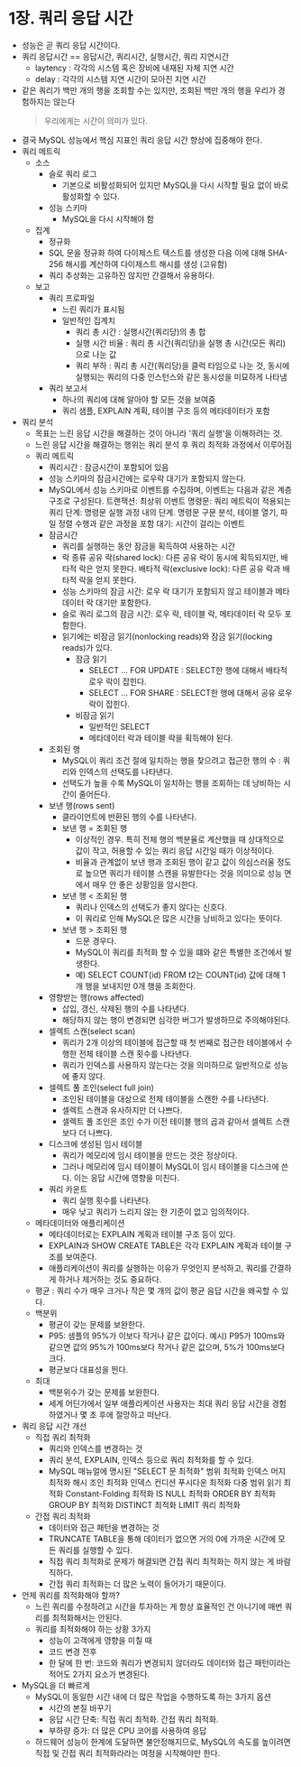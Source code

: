 # 1장. 쿼리 응답 시간
- 성능은 곧 쿼리 응답 시간이다.
- 쿼리 응답시간 == 응답시간, 쿼리시간, 실행시간, 쿼리 지연시간
  - laytency : 각각의 시스템 혹은 장비에 내재된 자체 지연 시간
  - delay : 각각의 시스템 지연 시간이 모아진 지연 시간
- 같은 쿼리가 백만 개의 행을 조회할 수는 있지만, 조회된 백만 개의 행을 우리가 경험하지는 않는다
  > 우리에게는 시간이 의미가 있다.
- 결국 MySQL 성능에서 핵심 지표인 쿼리 응답 시간 향상에 집중해야 한다.
- 쿼리 메트릭
  - 소스
    - 슬로 쿼리 로그
      - 기본으로 비활성화되어 있지만 MySQL을 다시 시작할 필요 없이 바로 활성화할 수 있다.
    - 성능 스키마
      - MySQL을 다시 시작해야 함
  - 집계
    - 정규화
    - SQL 문을 정규화 하여 다이제스트 텍스트를 생성한 다음 이에 대해 SHA-256 해시를 계산하여 다이제스트 해시를 생성 (고유함)
    - 쿼리 추상화는 고유하진 않지만 간결해서 유용하다.
  - 보고
    - 쿼리 프로파일
      - 느린 쿼리가 표시됨
      - 일반적인 집계치
        - 쿼리 총 시간 : 실행시간(쿼리당)의 총 합
        - 실행 시간 비율 : 쿼리 총 시간(쿼리당)을 실행 총 시간(모든 쿼리)으로 나눈 값
        - 쿼리 부하 : 쿼리 총 시간(쿼리당)을 클럭 타임으로 나눈 것, 동시에 실행되는 쿼리의 다중 인스턴스와 같은 동시성을 미묘하게 나타냄
    - 쿼리 보고서
      - 하나의 쿼리에 대해 알아야 할 모든 것을 보여줌
      - 쿼리 샘플, EXPLAIN 계획, 테이블 구조 등의 메타데이터가 포함
- 쿼리 분석
  - 목표는 느린 응답 시간을 해결하는 것이 아니라 '쿼리 실행'을 이해하려는 것.
  - 느린 응답 시간을 해결하는 행위는 쿼리 분석 후 쿼리 최적화 과정에서 이루어짐
  - 쿼리 메트릭
    - 쿼리시간 : 잠금시간이 포함되어 있음
    - 성능 스키마의 잠금시간에는 로우락 대기가 포함되지 않는다.
    - MySQL에서 성능 스키마로 이벤트를 수집하며, 이벤트는 다음과 같은 계층 구조로 구성된다.
      트랜잭션: 최상위 이벤트
      명령문: 쿼리 메트릭이 적용되는 쿼리
      단계: 명령문 실행 과정 내의 단계. 명령문 구문 분석, 테이블 열기, 파일 정렬 수행과 같은 과정을 포함
      대기: 시간이 걸리는 이벤트
    - 잠금시간
      - 쿼리를 실행하는 동안 잠금을 획득하여 사용하는 시간
      - 락 종류
        공유 락(shared lock): 다른 공유 락이 동시에 획득되지만, 배타적 락은 얻지 못한다.
        배타적 락(exclusive lock): 다른 공유 락과 배타적 락을 얻지 못한다.
      - 성능 스키마의 잠금 시간: 로우 락 대기가 포함되지 않고 테이블과 메타데이터 락 대기만 포함한다.
      - 슬로 쿼리 로그의 잠금 시간: 로우 락, 테이블 락, 메타데이터 락 모두 포함한다.
      - 읽기에는 비잠금 읽기(nonlocking reads)와 잠금 읽기(locking reads)가 있다.
        - 잠금 읽기
          - SELECT ... FOR UPDATE : SELECT한 행에 대해서 배타적 로우 락이 잡힌다.
          - SELECT ... FOR SHARE : SELECT한 행에 대해서 공유 로우 락이 잡힌다.
        - 비잠금 읽기
          - 일반적인 SELECT
          - 메타데이터 락과 테이블 락을 획득해야 된다.
    - 조회된 행
      - MySQL이 쿼리 조건 절에 일치하는 행을 찾으려고 접근한 행의 수 : 쿼리와 인덱스의 선택도를 나타낸다.
      - 선택도가 높을 수록 MySQL이 일치하는 행을 조회하는 데 낭비하는 시간이 줄어든다.
    - 보낸 행(rows sent)
      - 클라이언트에 반환된 행의 수를 나타낸다.
      - 보낸 행 = 조회된 행
        - 이상적인 경우. 특히 전체 행의 백분율로 계산했을 때 상대적으로 값이 작고, 허용할 수 있는 쿼리 응답 시간일 때가 이상적이다.
        - 비율과 관계없이 보낸 행과 조회된 행이 같고 값이 의심스러울 정도로 높으면 쿼리가 테이블 스캔을 유발한다는 것을 의미으로 성능 면에서 매우 안 좋은 상황임을 암시한다.
      - 보낸 행 < 조회된 행
        - 쿼리나 인덱스의 선택도가 좋지 않다는 신호다.
        - 이 쿼리로 인해 MySQL은 많은 시간을 낭비하고 있다는 뜻이다.
      - 보낸 행 > 조회된 행
        - 드문 경우다.
        - MySQL이 쿼리를 최적화 할 수 있을 떄와 같은 특별한 조건에서 발생한다.
        - 예) SELECT COUNT(id) FROM t2는 COUNT(id) 값에 대해 1개 행을 보내지만 0개 행을 조회한다.
    - 영향받는 행(rows affected)
      - 삽입, 갱신, 삭제된 행의 수를 나타낸다.
      - 해당하지 않는 행이 변경되면 심각한 버그가 발생하므로 주의해야된다.
    - 셀렉트 스캔(select scan)
      - 쿼리가 2개 이상의 테이블에 접근할 때 첫 번째로 접근한 테이블에서 수행한 전체 테이블 스캔 횟수를 나타낸다.
      - 쿼리가 인덱스를 사용하지 않는다는 것을 의미하므로 일반적으로 성능에 좋지 않다.
    - 셀렉트 풀 조인(select full join)
      - 조인된 테이블을 대상으로 전체 테이블을 스캔한 수를 나타낸다.
      - 셀렉트 스캔과 유사하지만 더 나쁘다.
      - 셀렉트 풀 조인은 조인 수가 이전 테이블 행의 곱과 같아서 셀렉트 스캔보다 더 나쁘다.
    - 디스크에 생성된 임시 테이블
      - 쿼리가 메모리에 임시 테이블을 만드는 것은 정상이다.
      - 그러나 메모리에 임시 테이블이 MySQL이 임시 테이블을 디스크에 쓴다. 이는 응답 시간에 영향을 미친다.
    - 쿼리 카운트
      - 쿼리 실행 횟수를 나타낸다.
      - 매우 낮고 쿼리가 느리지 않는 한 기준이 없고 임의적이다.
  - 메타데이터와 애플리케이션
    - 메타데이터로는 EXPLAIN 계획과 테이블 구조 등이 있다.
    - EXPLAIN과 SHOW CREATE TABLE은 각각 EXPLAIN 계획과 테이블 구조를 보여준다.
    - 애플리케이션이 쿼리를 실행하는 이유가 무엇인지 분석하고, 쿼리를 간결하게 하거나 제거하는 것도 중요하다.
  - 평균 : 쿼리 수가 매우 크거나 작은 몇 개의 값이 평균 음답 시간을 왜곡할 수 있다.
  - 백분위
    - 평균이 갖는 문제를 보완한다.
    - P95: 샘플의 95%가 이보다 작거나 같은 값이다.
      예시) P95가 100ms와 같으면 값의 95%가 100ms보다 작거나 같은 값으며, 5%가 100ms보다 크다.
    - 평균보다 대표성을 띈다.
  - 최대
    - 백분위수가 갖는 문제를 보완한다.
    - 세계 어딘가에서 일부 애플리케이션 사용자는 최대 쿼리 응답 시간을 경험하였거나 몇 초 후에 절망하고 떠난다.
- 쿼리 응답 시간 개선
  - 직접 쿼리 최적화
    - 쿼리와 인덱스를 변경하는 것
    - 쿼리 분석, EXPLAIN, 인덱스 등으로 쿼리 최적화를 할 수 있다.
    - MySQL 매뉴얼에 명시된 "SELECT 문 최적화"
      범위 최적화
      인덱스 머지 최적화
      해시 조인 최적화
      인덱스 컨디션 푸시다운 최적화
      다중 범위 읽기 최적화
      Constant-Folding 최적화
      IS NULL 최적화
      ORDER BY 최적화
      GROUP BY 최적화
      DISTINCT 최적화
      LIMIT 쿼리 최적화
  - 간접 쿼리 최적화
    - 데이터와 접근 패턴을 변경하는 것
    - TRUNCATE TABLE을 통해 데이터가 없으면 거의 0에 가까운 시간에 모든 쿼리를 실행할 수 있다.
    - 직접 쿼리 최적화로 문제가 해결되면 간접 쿼리 최적화는 하지 않는 게 바람직하다.
    - 간접 쿼리 최적화는 더 많은 노력이 들어가기 때문이다.
- 언제 쿼리를 최적화해야 할까?
  - 느린 쿼리를 수정하려고 시간을 투자하는 게 항상 효율적인 건 아니기에 매번 쿼리를 최적화해서는 안된다.
  - 쿼리를 최적화해야 하는 상황 3가지
    - 성능이 고객에게 영향을 미칠 때
    - 코드 변경 전후
    - 한 달에 한 번: 코드와 쿼리가 변경되지 않더라도 데이터와 접근 패턴이라는 적어도 2가지 요소가 변경된다.
- MySQL을 더 빠르게
  - MySQL이 동일한 시간 내에 더 많은 작업을 수행하도록 하는 3가지 옵션
    - 시간의 본질 바꾸기
    - 응답 시간 단축: 직접 쿼리 최적화. 간접 쿼리 최적화.
    - 부하량 증가: 더 많은 CPU 코어를 사용하여 응답
  - 하드웨어 성능이 한계에 도달하면 불안정해지므로, MySQL의 속도를 높이려면 직접 및 간접 쿼리 최적화라라는 여정을 시작해야만 한다.